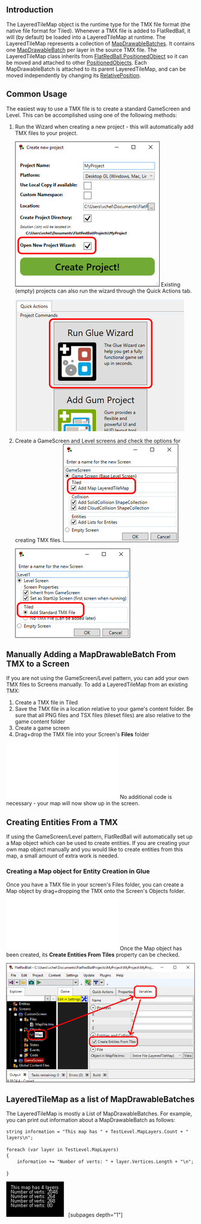 ## Introduction

The LayeredTileMap object is the runtime type for the TMX file format (the native file format for Tiled). Whenever a TMX file is added to FlatRedBall, it will (by default) be loaded into a LayeredTileMap at runtime. The LayeredTileMap represents a collection of [MapDrawableBatches](/frb/docs/index.php?title=Glue:GlueVault:Component_Pages:Tile_Graphics_Plugin:MapDrawableBatch.md "Glue:GlueVault:Component Pages:Tile Graphics Plugin:MapDrawableBatch"). It contains one [MapDrawableBatch](/frb/docs/index.php?title=Glue:GlueVault:Component_Pages:Tile_Graphics_Plugin:MapDrawableBatch.md "Glue:GlueVault:Component Pages:Tile Graphics Plugin:MapDrawableBatch") per layer in the source TMX file. The LayeredTileMap class inherits from [FlatRedBall.PositionedObject](/frb/docs/index.php?title=FlatRedBall.PositionedObject.md "FlatRedBall.PositionedObject") so it can be moved and attached to other [PositionedObjects](/frb/docs/index.php?title=FlatRedBall.PositionedObject.md "FlatRedBall.PositionedObject"). Each MapDrawableBatch is attached to its parent LayeredTileMap, and can be moved independently by changing its [RelativePosition](/frb/docs/index.php?title=FlatRedBall.PositionedObject.md.RelativePosition "FlatRedBall.PositionedObject.RelativePosition").

## Common Usage

The easiest way to use a TMX file is to create a standard GameScreen and Level. This can be accomplished using one of the following methods:

1.  Run the Wizard when creating a new project - this will automatically add TMX files to your project.

    ![](/media/2021-10-img_6166edc84073b.png) Existing (empty) projects can also run the wizard through the Quick Actions tab.

    ![](/media/2021-10-img_6166ee164da74.png)

2.  Create a GameScreen and Level screens and check the options for creating TMX files. ![](/media/2021-10-img_6166ee3ba4c28.png)

    ![](/media/2021-10-img_6166ee644e2ae.png)

## Manually Adding a MapDrawableBatch From TMX to a Screen

If you are not using the GameScreen/Level pattern, you can add your own TMX files to Screens manually. To add a LayeredTileMap from an existing TMX:

1.  Create a TMX file in Tiled
2.  Save the TMX file in a location relative to your game's content folder. Be sure that all PNG files and TSX files (tileset files) are also relative to the game content folder
3.  Create a game screen
4.  Drag+drop the TMX file into your Screen's **Files** folder

[![](/wp-content/uploads/2016/01/2020_February_04_172542.gif.md)](/wp-content/uploads/2016/01/2020_February_04_172542.gif.md) No additional code is necessary - your map will now show up in the screen.

## Creating Entities From a TMX

If using the GameScreen/Level pattern, FlatRedBall will automatically set up a Map object which can be used to create entities. If you are creating your own map object manually and you would like to create entities from this map, a small amount of extra work is needed.

### Creating a Map object for Entity Creation in Glue

Once you have a TMX file in your screen's Files folder, you can create a Map object by drag+dropping the TMX onto the Screen's Objects folder. [![](/wp-content/uploads/2016/01/13_08-39-26.gif.md)](/wp-content/uploads/2016/01/13_08-39-26.gif.md) Once the Map object has been created, its **Create Entities From Tiles** property can be checked.

![](/media/2021-10-img_6166f03c272a0.png)

## LayeredTileMap as a list of MapDrawableBatches

The LayeredTileMap is mostly a List of MapDrawableBatches. For example, you can print out information about a MapDrawableBatch as follows:

    string information = "This map has " + TestLevel.MapLayers.Count + " layers\n";

    foreach (var layer in TestLevel.MapLayers)
    {
        information += "Number of verts: " + layer.Vertices.Length + "\n";

    }

![MapLayerInfo.PNG](/media/migrated_media-MapLayerInfo.PNG)   \[subpages depth="1"\]
